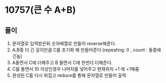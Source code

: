 
# 10757(큰 수 A+B)

## 풀이

1. 문자열로 입력받은뒤 숫자배열로 만들어 reverse해준다.
2. A,B중 더 긴 길이만큼 C를 초기화 해 만들어준다 (repeating: 0 , count : 둘중에 긴놈)
3. A돌면서 C에 더해주고 B 돌면서 C에 한번더 더해준다.
4. C를 돌면서 10 이상인경우 나머지를 넣어주고 현재위치 +1 에 +1해줌
5. 완성된 C를 다시 뒤집고 reduce를 통해 문자열로 만들어 출력
